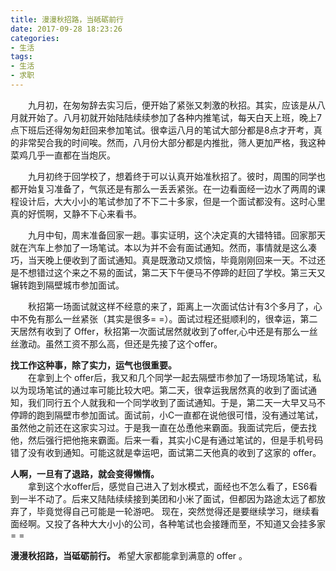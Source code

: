 ```yaml
---
title: 漫漫秋招路，当砥砺前行
date: 2017-09-28 18:23:26
categories:
- 生活
tags:
- 生活
- 求职
---
```

&emsp;&emsp;九月初，在匆匆辞去实习后，便开始了紧张又刺激的秋招。其实，应该是从八月就开始了。<!--more-->八月初就开始陆陆续续参加了各种内推笔试，每天白天上班，晚上7点下班后还得匆匆赶回来参加笔试。很幸运八月的笔试大部分都是8点才开考，真的非常契合我的时间唉。然而，八月份大部分都是内推批，筛人更加严格，我这种菜鸡几乎一直都在当炮灰。

&emsp;&emsp;九月初终于回学校了，想着终于可以认真开始准秋招了。彼时，周围的同学也都开始复习准备了，气氛还是有那么一丢丢紧张。在一边看面经一边水了两周的课程设计后，大大小小的笔试参加了不下二十多家，但是一个面试都没有。这时心里真的好慌啊，又静不下心来看书。

&emsp;&emsp;九月中旬，周末准备回家一趟。事实证明，这个决定真的大错特错。回家那天就在汽车上参加了一场笔试。本以为并不会有面试通知。然而，事情就是这么凑巧，当天晚上便收到了面试通知。真是既激动又烦恼，毕竟刚刚回来一天。不过还是不想错过这个来之不易的面试，第二天下午便马不停蹄的赶回了学校。第三天又辗转跑到隔壁城市参加面试。

&emsp;&emsp;秋招第一场面试就这样不经意的来了，距离上一次面试估计有3个多月了，心中不免有那么一丝紧张（其实是很多= =）。面试过程还挺顺利的，很幸运，第二天居然有收到了 Offer，秋招第一次面试居然就收到了offer,心中还是有那么一丝丝激动。虽然工资不那么高，但还是先接了这个offer。

**找工作这种事，除了实力，运气也很重要。**  
&emsp;&emsp;在拿到上个 offer后，我又和几个同学一起去隔壁市参加了一场现场笔试，私以为现场笔试的通过率可能比较大吧。第二天，很幸运我居然真的收到了面试通知，我们同行五个人就我和一个同学收到了面试通知。于是，第二天一大早又马不停蹄的跑到隔壁市参加面试。面试前，小C一直都在说他很可惜，没有通过笔试，虽然他之前还在这家实习过。于是我一直在怂恿他来霸面。我面试完后，便去找他，然后强行把他拖来霸面。后来一看，其实小C是有通过笔试的，但是手机号码错了没有收到通知。可能这就是幸运吧，面试第二天他真的收到了这家的 offer。

**人啊，一旦有了退路，就会变得懒惰。**  
&emsp;&emsp;拿到这个水offer后，感觉自己进入了划水模式，面经也不怎么看了，ES6看到一半不动了。后来又陆陆续续接到美团和小米了面试，但都因为路途太远了都放弃了，毕竟觉得自己可能是一轮游吧。
现在，突然觉得还是要继续学习，继续看面经啊。又投了各种大大小小的公司，各种笔试也会接踵而至，不知道又会挂多家= =

**漫漫秋招路，当砥砺前行。** 希望大家都能拿到满意的 offer 。
	